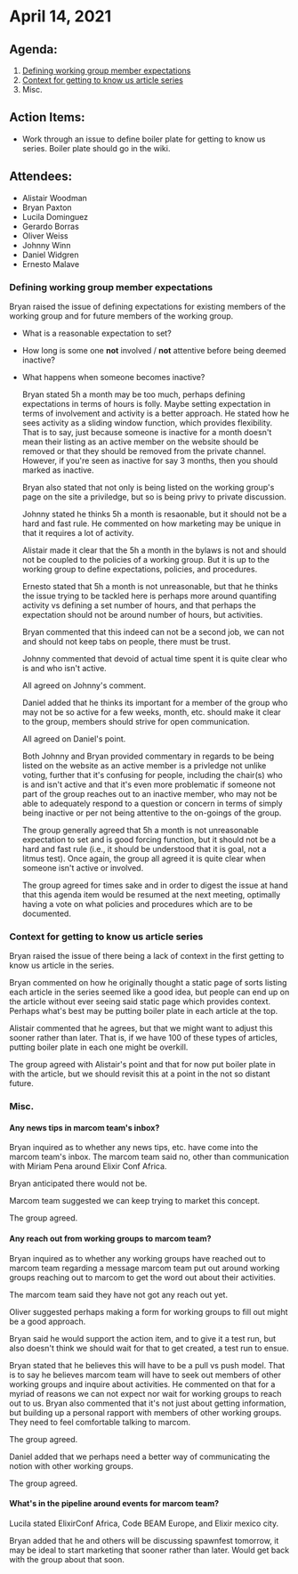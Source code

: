 # April 14, 2021

## Agenda:

1. [Defining working group member expectations](https://github.com/erlef/marketing-wg/issues/49)
1. [Context for getting to know us article series](https://github.com/erlef/marketing-wg/issues/50)
1. Misc.

## Action Items:

- Work through an issue to define boiler plate for getting to know us series. Boiler plate should go in the wiki.

## Attendees:

- Alistair Woodman
- Bryan Paxton
- Lucila Dominguez 
- Gerardo Borras
- Oliver Weiss
- Johnny Winn
- Daniel Widgren
- Ernesto Malave

### Defining working group member expectations

Bryan raised the issue of defining expectations for existing members of the working group and for future members of the
working group. 

- What is a reasonable expectation to set? 
- How long is some one **not** involved / **not** attentive before being deemed inactive?
- What happens when someone becomes inactive?
  
  Bryan stated 5h a month may be too much, perhaps defining expectations in terms of hours is folly. Maybe
  setting expectation in terms of involvement and activity is a better approach. He stated how he sees activity as a
  sliding window function, which provides flexibility. That is to say, just because someone is inactive for a month
  doesn't mean their listing as an active member on the website should be removed or that they should be removed from the private channel. However, if you're seen as inactive for say 3 months, then you should marked as inactive. 

  Bryan also stated that not only is being listed on the working group's page on the site a priviledge, but so is being
  privy to private discussion. 

  Johnny stated he thinks 5h a month is resaonable, but it should not be a hard and fast rule. He commented on how
  marketing may be unique in that it requires a lot of activity.
  
  Alistair made it clear that the 5h a month in the bylaws is not and should not be coupled to the policies of a working
  group. But it is up to the working group to define expectations, policies, and procedures.

  Ernesto stated that 5h a month is not unreasonable, but that he thinks the issue trying to be tackled here is perhaps
  more around quantifing activity vs defining a set number of hours, and that perhaps the expectation should not 
  be around number of hours, but activities. 
  
  Bryan commented that this indeed can not be a second job, we can not and should not keep tabs on people, there must be
  trust. 

  Johnny commented that devoid of actual time spent it is quite clear who is and who isn't active. 

  All agreed on Johnny's comment. 

  Daniel added that he thinks its important for a member of the group who may not be so active for a few weeks, month,
  etc. should make it clear to the group, members should strive for open communication.

  All agreed on Daniel's point. 

  Both Johnny and Bryan provided commentary in regards to be being listed on the website as an active member is a
  privledge not unlike voting, further that it's confusing for people, including the chair(s) who is and isn't active
  and that it's even more problematic if someone not part of the group reaches out to an inactive member, who may not be
  able to adequately respond to a question or concern in terms of simply being inactive or per not being attentive to
  the on-goings of the group. 

  The group generally agreed that 5h a month is not unreasonable expectation to set and is good forcing function, 
  but it should not be a hard and fast rule (i.e., it should be understood that it is goal, not a litmus test). Once
  again, the group all agreed it is quite clear when someone isn't active or involved. 

  The group agreed for times sake and in order to digest the issue at hand that this agenda item would be 
  resumed at the next meeting, optimally having a vote on what policies and procedures which are to be documented. 

### Context for getting to know us article series

Bryan raised the issue of there being a lack of context in the first getting to know us article in the series.

Bryan commented on how he originally thought a static page of sorts listing each article in the series seemed like a
good idea, but people can end up on the article without ever seeing said static page which provides context. Perhaps
what's best may be putting boiler plate in each article at the top. 

Alistair commented that he agrees, but that we might want to adjust this sooner rather than later. That is, if we have
100 of these types of articles, putting boiler plate in each one might be overkill. 

The group agreed with Alistair's point and that for now put boiler plate in with the article, but we should revisit this
at a point in the not so distant future. 

### Misc. 

#### Any news tips in marcom team's inbox?

 Bryan inquired as to whether any news tips, etc. have come into the marcom team's inbox. The marcom team said no, other
 than communication with Miriam Pena around Elixir Conf Africa. 

 Bryan anticipated there would not be. 

 Marcom team suggested we can keep trying to market this concept. 

 The group agreed. 

 #### Any reach out from working groups to marcom team?

 Bryan inquired as to whether any working groups have reached out to marcom team regarding a message marcom team put out 
 around working groups reaching out to marcom to get the word out about their activities. 

 The marcom team said they have not got any reach out yet. 

 Oliver suggested perhaps making a form for working groups to fill out might be a good approach. 

 Bryan said he would support the action item, and to give it a test run, but also doesn't think we should wait for that
 to get created, a test run to ensue. 

 Bryan stated that he believes this will have to be a pull vs push model. That is to say he believes marcom team will
 have to seek out members of other working groups and inquire about activities. He commented on that for a myriad of
 reasons we can not expect nor wait for working groups to reach out to us. Bryan also commented that it's not just about
 getting information, but building up a personal rapport with members of other working groups. They need to feel
 comfortable talking to marcom. 

 The group agreed.

 Daniel added that we perhaps need a better way of communicating the notion with other working groups. 

 The group agreed.

 #### What's in the pipeline around events for marcom team? 

 Lucila stated ElixirConf Africa, Code BEAM Europe, and Elixir mexico city.

 Bryan added that he and others will be discussing spawnfest tomorrow, it may be ideal to start marketing that sooner
 rather than later. Would get back with the group about that soon. 
